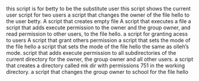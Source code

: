  this script is for betty to be the substitute user
this script shows the current user
script for two users
a  script that changes the owner of the file hello to the user betty.
A script that creates empty file
A script that executes a file
a script that adds execute permission to the owner and the group owner, and read permission to other users, to the file hello.
a script for granting acess to users
A script that grant others permission
a script that sets the mode of the file hello
a script that sets the mode of the file hello the same as olleh’s mode.
 script that adds execute permission to all subdirectories of the current directory for the owner, the group owner and all other users.
a script that creates a directory called mk dir with permissions 751 in the working directory.
 a script that changes the group owner to school for the file hello
